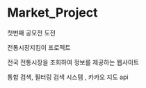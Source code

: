 # Market_Project

첫번째 공모전 도전

전통시장지킴이 프로젝트

전국 전통시장을 조회하여 정보를 제공하는 웹사이트

통합 검색, 필터링 검색 시스템 , 카카오 지도 api 
